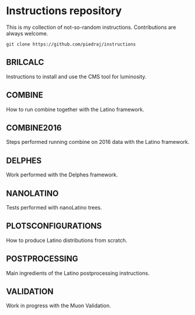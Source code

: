 # Instructions repository

This is my collection of not-so-random instructions. Contributions are always welcome.

    git clone https://github.com/piedraj/instructions

## BRILCALC

Instructions to install and use the CMS tool for luminosity. 

## COMBINE

How to run combine together with the Latino framework.

## COMBINE2016

Steps performed running combine on 2016 data with the Latino framework.

## DELPHES

Work performed with the Delphes framework.

## NANOLATINO

Tests performed with nanoLatino trees.

## PLOTSCONFIGURATIONS

How to produce Latino distributions from scratch.

## POSTPROCESSING

Main ingredients of the Latino postprocessing instructions.

## VALIDATION

Work in progress with the Muon Validation.
